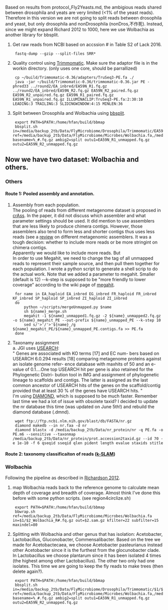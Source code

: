 Based on results from protocol_Fly2Yeasts.md, the ambigious reads shared between drosophila and yeats are very limited (<1% of the yeast reads). Therefore in this version we are not going to split reads between drosophila and yeast, but only drosophila and nonDrosophila (nonDros,不作死). Instead, since we might expand Richard 2012 to 1000, here we use Wolbachia as another library for bbsplit.
 
1. Get raw reads from NCBI based on accssion # in Table S2 of Lack 2016.  

		fastq-dump --gzip --split-files SRR*
		
2. Quality control using [Trimmomatic](http://www.usadellab.org/cms/?page=trimmomatic). Make sure the adaptor file is in the workin directory. (only uses one core, should be parrallized)

		cp ~/build/Trimmomatic-0.36/adapters/TruSeq3-PE.fa ./
		java -jar ~/build/Trimmomatic-0.36/trimmomatic-0.36.jar PE -phred33 ../round2/EA_inbred/EA59N_R1.fq.gz ../round2/EA_inbred/EA59N_R2.fq.gz EA59N_R2_paired.fq.gz EA59N_R2_unpaired.fq.gz EA59N_R1_paired.fq.gz EA59N_R1_unpaired.fq.gz ILLUMINACLIP:TruSeq3-PE.fa:2:30:10 LEADING:3 TRAILING:3 SLIDINGWINDOW:4:15 MINLEN:36
		
3. Split between Drosophila and Wolbachia using [bbsplit](http://seqanswers.com/forums/showthread.php?t=41288).  

		export PATH=$PATH:/home/hfan/build/bbmap
		bbsplit.sh in=/media/backup_2tb/Data/FlyMicrobiome/Drosophila/Trimmomatic/EA59N_R#_paired.fq.gz ref=/media/backup_2tb/Data/FlyMicrobiome/Microbes/Wolbachia.fa,/media/backup_2tb/Data/FlyMicrobiome/Drosophila/Drosophila_melanogaster.fa basename=%_#.fq.gz ambig2=split outu1=EA59N_R1_unmapped.fq.gz outu2=EA59N_R2_unmapped.fq.gz
		
## Now we have two dataset: Wolbachia and others.

### Others
#### Route 1: Pooled assembly and annotation.
1. Assembly from each population.  
The pooling of reads from different metagenome dataset is proposed in [crAss](https://www.ncbi.nlm.nih.gov/pubmed/23074261). In the paper, it did not discuss which assembler and what parameter settings should be used. It did mention to use assemblers that are less likely to produce chimera contigs. However, those assemblers also tend to form less and shorter contigs thus uses less reads (see a [review](http://journal.frontiersin.org/article/10.3389/fbioe.2015.00141) on different metagenomic assemblers. It was a tough decision: whether to include more reads or be more stringint on chimera contigs.  
Apparently we would like to include more reads. But  
In order to use Megahit, we need to change the tag of all unmapped reads to represent their sample source, and then pull them together for each population. I wrote a python script to generate a shell scrip to do the actual work. Note that we added a parameter to megahit. Smaller (default is 12) --k-step is supposed to be "more friendly to lower coverage" according to the wiki page of [megahit](https://github.com/voutcn/megahit/wiki/Assembly-Tips).

		for name in EA_haploid EA_inbred EG_inbred FR_haploid FR_inbred KF_inbred SP_haploid SP_inbred ZI_haploid ZI_inbred
		do
			python ~/scripts/mergeUnmapped.py $name
			sh ${name}_merge.sh
			megahit -1 ${name}_unmapped1.fq.gz -2 ${name}_unmapped2.fq.gz -o ${name}_megahit_PE --out-prefix ${name}_unmapped_PE --k-step 10 
			sed s/'>'/'>'${name}_/g ${name}_megahit_PE/${name}_unmapped_PE.contigs.fa >> PE.fa
		done
		

		 
2. Taxonamy assignment  
a. JGI uses [USEARCH](https://academic.oup.com/bioinformatics/article-lookup/doi/10.1093/bioinformatics/btq461):  
"
Genes are associated with KO terms [17] and EC num- bers based on USEARCH 6.0.294 results [18] comparing metagenome proteins against an isolate genome refer- ence database with maxhits of 50 and an e-value of 0.1....One top USEARCH hit per gene is also retained for the Phylogenetic Distri- bution tool in IMG and assignment of phylogenetic lineage to scaffolds and contigs. The latter is assigned as the last common ancestor of USEARCH hits of the genes on the scaffold/contig provided that at least 30 % of the genes have USEARCH hits.
"  
I'm using [DIAMOND](http://www.nature.com/nmeth/journal/v12/n1/full/nmeth.3176.html), which is supposed to be much faster. Remember last time we had a lot of issue with obsolete taxid? I decided to update the nr database this time (was updated on June 5th!) and rebuild the diamond database (.dmnd).  

		wget ftp://ftp.ncbi.nlm.nih.gov/blast/db/FASTA/nr.gz
		diamond makedb --in nr.faa -d nr 
		diamond blastx -d /media/backup_2tb/Data/nr_protein/nr -q PE.fa -o PE.m6 --sensitive --taxonmap /media/backup_2tb/Data/nr_protein/prot.accession2taxid.gz --id 70 -e 1e-10 -f 6 qseqid sseqid qlen pident length evalue staxids stitle
						



#### Route 2: taxonomy classificaiton of reads ([k-SLAM](https://github.com/aindj/k-SLAM))

### Wolbachia
Following the pipeline as described in [Richardson 2012](http://journals.plos.org/plosgenetics/article?id=10.1371/journal.pgen.1003129).

1. map Wolbachia reads back to the reference genome to calculate mean depth of coverage and breadth of coverage. Almost think I've done this before with some python scripts. (see region4circlize.sh)

		export PATH=$PATH:/home/hfan/build/bbmap
		bbwrap.sh ref=/media/backup_2tb/Data/FlyMicrobiome/Microbes/Wolbachia.fa in=$1/$2_Wolbachia_R#.fq.gz out=$2.sam.gz kfilter=22 subfilter=15 maxindel=80
		



1. Splitting with Wolbachia and other genus that has isolation: Acetobacter, Lactobacillus, Gluconobacter,  Commensalibacter. Based on the tree we made for Acetobactecaea, we choose Acetobacter pasteurianus instead other Acetobacter since it is the furthest from the glocunobacter clade. In Lactobacillus we choose plantarum since it has been isolated 4 times (the highest among other Lactobacillus). The other two only had one isolates. This time we are going to keep the fly reads to make trees (then delete again?).  

		export PATH=$PATH:/home/hfan/build/bbmap
		bbsplit.sh in=/media/backup_2tb/Data/FlyMicrobiome/Drosophila/Trimmomatic/$1/$2_R#_paired.fq.gz ref=/media/backup_2tb/Data/FlyMicrobiome/Microbes/Wolbachia.fa,/media/backup_2tb/Data/FlyMicrobiome/Drosophila/Drosophila_melanogaster.fa basename=%_#.fq.gz ambig2=split outu1=EA59N_R1_unmapped.fq.gz outu2=EA59N_R2_unmapped.fq.gz
